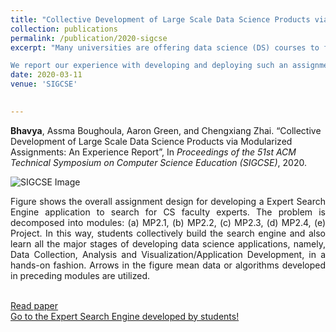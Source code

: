 ```yaml
---
title: "Collective Development of Large Scale Data Science Products via Modularized Assignments: An Experience Report"
collection: publications
permalink: /publication/2020-sigcse
excerpt: "Many universities are offering data science (DS) courses to fulfill the growing demands for skilled DS practitioners. Assignments and projects are essential parts of the DS curriculum as they enable students to gain hands-on experience in real-world DS tasks. However, most current assignments and projects are lacking in at least one of two ways: 1) they do not comprehensively teach all the steps involved in the complete workflow of DS projects; 2) students work on separate problems individually or in small teams, limiting the scale and impact of their solutions. To overcome these limitations, we envision novel synergistic modular assignments where a large number of students work collectively on all the tasks required to develop a large-scale DS product. The resulting product can be continuously improved with students' contributions every semester.

We report our experience with developing and deploying such an assignment in an Information Retrieval course. Through the assignment, students collectively developed a search engine for finding expert faculty specializing in a given field. This shows the utility of such assignments both for teaching useful DS skills and driving innovation and research. We share useful lessons for other instructors to adopt similar assignments for their DS courses. " 
date: 2020-03-11
venue: 'SIGCSE'
 

---
```

<b>Bhavya</b>, Assma Boughoula, Aaron Green, and Chengxiang Zhai. “Collective Development of Large Scale Data Science Products via Modularized Assignments: An Experience Report”, In <i>Proceedings of the 51st ACM Technical Symposium on Computer Science Education (SIGCSE)</i>, 2020.

![SIGCSE Image](http://bhaavya.github.io/images/sigcse.png) <!-- .element height="50px" width="50px" -->

<div style="text-align: justify"> Figure shows the overall assignment design for developing a Expert Search Engine application to search for CS faculty experts. The problem is decomposed into modules: (a) MP2.1, (b) MP2.2, (c) MP2.3, (d) MP2.4, (e) Project. In this way, students collectively build the search engine and also learn all the major stages of developing data science applications, namely, Data Collection, Analysis and Visualization/Application Development, in a hands-on fashion. Arrows in the figure mean data or algorithms developed in preceding modules are utilized. <br><br>
</div>

[Read paper<br>](http://bhaavya.github.io/files/SIGCSE2020.pdf)
[Go to the Expert Search Engine developed by students!](http://timan102.cs.illinois.edu/expertsearch)
  




